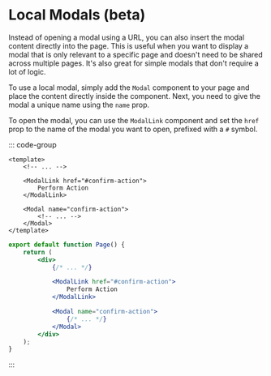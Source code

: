 # Local Modals (beta)

Instead of opening a modal using a URL, you can also insert the modal content directly into the page. This is useful when you want to display a modal that is only relevant to a specific page and doesn't need to be shared across multiple pages. It's also great for simple modals that don't require a lot of logic.

To use a local modal, simply add the `Modal` component to your page and place the content directly inside the component. Next, you need to give the modal a unique name using the `name` prop.

To open the modal, you can use the `ModalLink` component and set the `href` prop to the name of the modal you want to open, prefixed with a `#` symbol.

::: code-group

```vue [Vue]
<template>
    <!-- ... -->

    <ModalLink href="#confirm-action">
        Perform Action
    </ModalLink>

    <Modal name="confirm-action">
        <!-- ... -->
    </Modal>
</template>
```

```jsx [React]
export default function Page() {
    return (
        <div>
            {/* ... */}

            <ModalLink href="#confirm-action">
                Perform Action
            </ModalLink>

            <Modal name="confirm-action">
                {/* ... */}
            </Modal>
        </div>
    );
}
```

:::